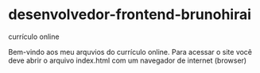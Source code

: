 # desenvolvedor-frontend-brunohirai
currículo online

Bem-vindo aos meu arquvios do currículo online. Para acessar o site você deve abrir o arquivo index.html com um navegador de internet (browser)
